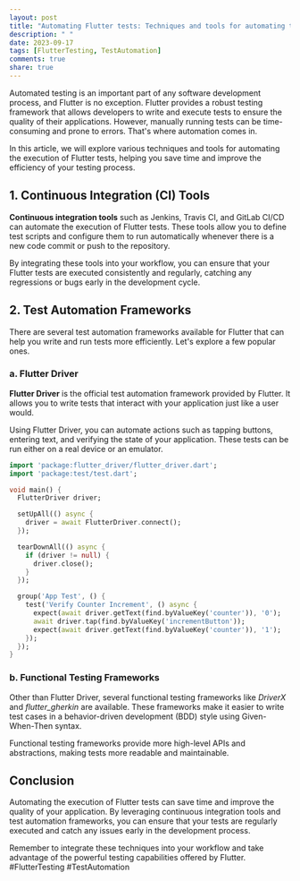 ```yaml
---
layout: post
title: "Automating Flutter tests: Techniques and tools for automating the execution of Flutter tests"
description: " "
date: 2023-09-17
tags: [FlutterTesting, TestAutomation]
comments: true
share: true
---
```


Automated testing is an important part of any software development process, and Flutter is no exception. Flutter provides a robust testing framework that allows developers to write and execute tests to ensure the quality of their applications. However, manually running tests can be time-consuming and prone to errors. That's where automation comes in.

In this article, we will explore various techniques and tools for automating the execution of Flutter tests, helping you save time and improve the efficiency of your testing process.

## 1. Continuous Integration (CI) Tools

**Continuous integration tools** such as Jenkins, Travis CI, and GitLab CI/CD can automate the execution of Flutter tests. These tools allow you to define test scripts and configure them to run automatically whenever there is a new code commit or push to the repository.

By integrating these tools into your workflow, you can ensure that your Flutter tests are executed consistently and regularly, catching any regressions or bugs early in the development cycle.

## 2. Test Automation Frameworks

There are several test automation frameworks available for Flutter that can help you write and run tests more efficiently. Let's explore a few popular ones.

### a. Flutter Driver

**Flutter Driver** is the official test automation framework provided by Flutter. It allows you to write tests that interact with your application just like a user would.

Using Flutter Driver, you can automate actions such as tapping buttons, entering text, and verifying the state of your application. These tests can be run either on a real device or an emulator.

```dart
import 'package:flutter_driver/flutter_driver.dart';
import 'package:test/test.dart';

void main() {
  FlutterDriver driver;

  setUpAll(() async {
    driver = await FlutterDriver.connect();
  });

  tearDownAll(() async {
    if (driver != null) {
      driver.close();
    }
  });

  group('App Test', () {
    test('Verify Counter Increment', () async {
      expect(await driver.getText(find.byValueKey('counter')), '0');
      await driver.tap(find.byValueKey('incrementButton'));
      expect(await driver.getText(find.byValueKey('counter')), '1');
    });
  });
}
```

### b. Functional Testing Frameworks

Other than Flutter Driver, several functional testing frameworks like *DriverX* and *flutter_gherkin* are available. These frameworks make it easier to write test cases in a behavior-driven development (BDD) style using Given-When-Then syntax.

Functional testing frameworks provide more high-level APIs and abstractions, making tests more readable and maintainable.

## Conclusion

Automating the execution of Flutter tests can save time and improve the quality of your application. By leveraging continuous integration tools and test automation frameworks, you can ensure that your tests are regularly executed and catch any issues early in the development process.

Remember to integrate these techniques into your workflow and take advantage of the powerful testing capabilities offered by Flutter. #FlutterTesting #TestAutomation